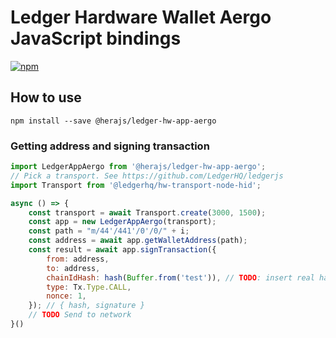 # Ledger Hardware Wallet Aergo JavaScript bindings

[![npm](https://img.shields.io/npm/v/@herajs/ledger-hw-app-aergo.svg)](https://www.npmjs.com/package/@herajs/ledger-hw-app-aergo)

## How to use

```shell
npm install --save @herajs/ledger-hw-app-aergo
```

### Getting address and signing transaction

```js
import LedgerAppAergo from '@herajs/ledger-hw-app-aergo';
// Pick a transport. See https://github.com/LedgerHQ/ledgerjs
import Transport from '@ledgerhq/hw-transport-node-hid';

async () => {
    const transport = await Transport.create(3000, 1500);
    const app = new LedgerAppAergo(transport);
    const path = "m/44'/441'/0'/0/" + i;
    const address = await app.getWalletAddress(path);
    const result = await app.signTransaction({
        from: address,
        to: address,
        chainIdHash: hash(Buffer.from('test')), // TODO: insert real hash
        type: Tx.Type.CALL,
        nonce: 1,
    }); // { hash, signature }
    // TODO Send to network
}()
```

